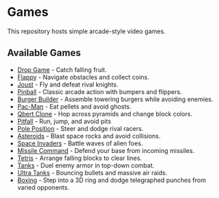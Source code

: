 # Games

This repository hosts simple arcade-style video games.

## Available Games

- [Drop Game](drop-game.html) - Catch falling fruit.
- [Flappy](flappy.html) - Navigate obstacles and collect coins.
- [Joust](joust.html) - Fly and defeat rival knights.
- [Pinball](pinball.html) - Classic arcade action with bumpers and flippers.
- [Burger Builder](burger.html) - Assemble towering burgers while avoiding enemies.
- [Pac-Man](pacman.html) - Eat pellets and avoid ghosts.
- [Qbert Clone](qbert.html) - Hop across pyramids and change block colors.
- [Pitfall](pitfall.html) - Run, jump, and avoid pits
- [Pole Position](pole.html) - Steer and dodge rival racers.
- [Asteroids](asteroids.html) - Blast space rocks and avoid collisions.
- [Space Invaders](space-invaders.html) - Battle waves of alien foes.
- [Missile Command](missile-command.html) - Defend your base from incoming missiles.
- [Tetris](tetris.html) - Arrange falling blocks to clear lines.
- [Tanks](tanks.html) - Duel enemy armor in top-down combat.
- [Ultra Tanks](ultra-tanks.html) - Bouncing bullets and massive air raids.
- [Boxing](boxing.html) - Step into a 3D ring and dodge telegraphed punches from varied opponents.

